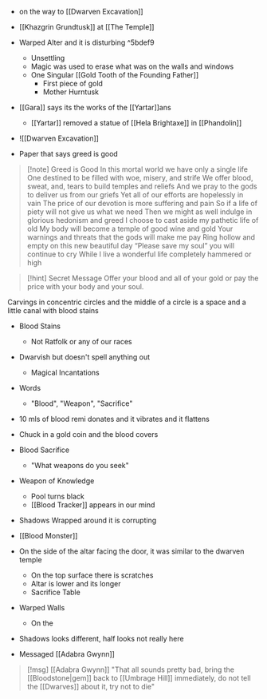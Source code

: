 - on the way to [[Dwarven Excavation]]
- [[Khazgrin Grundtusk]] at [[The Temple]]
- Warped Alter and it is disturbing ^5bdef9
	- Unsettling
	- Magic was used to erase what was on the walls and windows 
	- One Singular [[Gold Tooth of the Founding Father]]
		- First piece of gold
		- Mother Hurntusk
- [[Gara]] says its the works of the [[Yartar]]ans
	- [[Yartar]] removed a statue of [[Hela Brightaxe]] in [[Phandolin]] 

- ![[Dwarven Excavation]]
- Paper that says greed is good

>[!note] Greed is Good
>In this mortal world we have only a single life
One destined to be filled with woe, misery, and strife
We offer blood, sweat, and, tears to build temples and reliefs
And we pray to the gods to deliver us from our griefs
Yet all of our efforts are hopelessly in vain
The price of our devotion is more suffering and pain
So if a life of piety will not give us what we need
Then we might as well indulge in glorious hedonism and greed
I choose to cast aside my pathetic life of old
My body will become a temple of good wine and gold
Your warnings and threats that the gods will make me pay
Ring hollow and empty on this new beautiful day
“Please save my soul” you will continue to cry
While I live a wonderful life completely hammered or high


>[!hint] Secret Message
>Offer your blood and all of your gold or pay the price with your body and your soul.

 Carvings in concentric circles and the middle of a circle is a space and a little canal with blood stains
- Blood Stains
	- Not Ratfolk or any of our races
- Dwarvish but doesn't spell anything out
	- Magical Incantations
- Words
	- "Blood", "Weapon", "Sacrifice"
- 10 mls of blood remi donates and it vibrates and it flattens
- Chuck in a gold coin and the blood covers
- Blood Sacrifice 
	- "What weapons do you seek"
- Weapon of Knowledge
	- Pool turns black
	- [[Blood Tracker]] appears in our mind
- Shadows Wrapped around it is corrupting
- [[Blood Monster]]
- On the side of the altar facing the door, it was similar to the dwarven temple 
	- On the top surface there is scratches
	- Altar is lower and its longer
	- Sacrifice Table
- Warped Walls 
	- On the
- Shadows looks different, half looks not really here

- Messaged [[Adabra Gwynn]] 
>[!msg] [[Adabra Gwynn]] 
>"That all sounds pretty bad, bring the [[Bloodstone|gem]] back to [[Umbrage Hill]] immediately, do not tell the [[Dwarves]] about it, try not to die"


